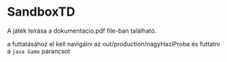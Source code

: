 # SandboxTD

A játék leírása a dokumentacio.pdf file-ban található.

a futtatásához el kell navigálni az out/production/nagyHaziProba és futtatni a `java Game` parancsot
